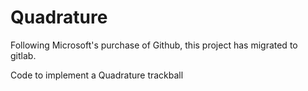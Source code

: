 # Quadrature
Following Microsoft's purchase of Github, this project has migrated to gitlab.

Code to implement a Quadrature trackball
